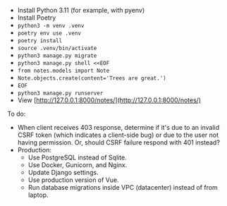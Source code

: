 - Install Python 3.11 (for example, with pyenv)
- Install Poetry
- `python3 -m venv .venv`
- `poetry env use .venv`
- `poetry install`
- `source .venv/bin/activate`
- `python3 manage.py migrate`
- `python3 manage.py shell <<EOF`
- `from notes.models import Note`
- `Note.objects.create(content='Trees are great.')`
- `EOF`
- `python3 manage.py runserver`
- View [http://127.0.0.1:8000/notes/](http://127.0.0.1:8000/notes/)

To do:
- When client receives 403 response, determine if it's due to an invalid CSRF token (which indicates a client-side bug) or due to the user not having permission. Or, should CSRF failure respond with 401 instead?
- Production:
    - Use PostgreSQL instead of Sqlite.
    - Use Docker, Gunicorn, and Nginx.
    - Update Django settings.
    - Use production version of Vue.
    - Run database migrations inside VPC (datacenter) instead of from laptop.
